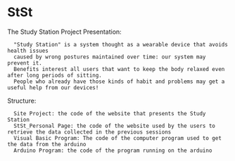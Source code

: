 # StSt
The Study Station Project
Presentation:
	
	  "Study Station" is a system thought as a wearable device that avoids health issues
	  caused by wrong postures maintained over time: our system may prevent it. 
	  Benefits interest all users that want to keep the body relaxed even after long periods of sitting. 
	  People who already have those kinds of habit and problems may get a useful help from our devices!
		
Structure:

      Site Project: the code of the website that presents the Study Station
      StSt_Personal Page: the code of the website used by the users to retrieve the data collected in the previous sessions
      Visual Basic Program: The code of the computer program used to get the data from the arduino
      Arduino Program: the code of the program running on the arduino

